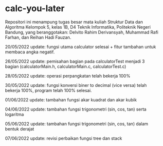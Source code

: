 # calc-you-later
Repositori ini menampung tugas besar mata kuliah Struktur Data dan Algoritma Kelompok 5, kelas 1B, D4 Teknik Informatika, Politeknik Negeri Bandung, yang beranggotakan: Delvito Rahim Derivansyah, Muhammad Rafi Farhan, dan Reihan Hadi Fauzan.

20/05/2022
update: fungsi utama calculator selesai + fitur tambahan untuk membaca angka negatif.

26/05/2022
update: pemisahan bagian pada calculatorTest menjadi 3 bagian (calculatorMain.h, calculatorMain.c, calculatorTest.c)

28/05/2022
update: operasi perpangkatan telah bekerja 100% 

30/05/2022
update: fungsi konversi biner to decimal (vice versa) telah bekerja 100%, program telah 100% selesai.

01/06/2022
update: tambahan fungsi akar kuadrat dan akar kubik

04/06/2022
update: tambahan fungsi trigonometri (sin, cos, tan) serta logaritma

05/06/2022
update: tambahan fungsi trigonometri (sin, cos, tan) dalam bentuk derajat

07/06/2022
update: revisi perbaikan fungsi tree dan stack
